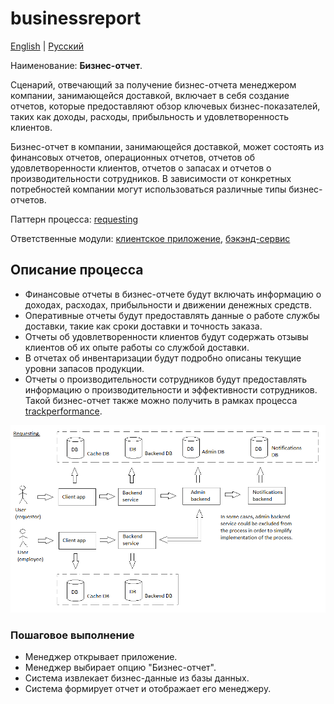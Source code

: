 # businessreport

[English](businessreport.md) | [Русский](businessreport.ru.md)

Наименование: **Бизнес-отчет**.

Сценарий, отвечающий за получение бизнес-отчета менеджером компании, занимающейся доставкой, включает в себя создание отчетов, которые предоставляют обзор ключевых бизнес-показателей, таких как доходы, расходы, прибыльность и удовлетворенность клиентов.

Бизнес-отчет в компании, занимающейся доставкой, может состоять из финансовых отчетов, операционных отчетов, отчетов об удовлетворенности клиентов, отчетов о запасах и отчетов о производительности сотрудников. 
В зависимости от конкретных потребностей компании могут использоваться различные типы бизнес-отчетов.

Паттерн процесса: [requesting](../../processpatterns/requesting.ru.md)

Ответственные модули: [клиентское приложение](../../frontend/managerclient.md), [бэкэнд-сервис](../../backend/managerbackend.md)

## Описание процесса

- Финансовые отчеты в бизнес-отчете будут включать информацию о доходах, расходах, прибыльности и движении денежных средств.
- Оперативные отчеты будут предоставлять данные о работе службы доставки, такие как сроки доставки и точность заказа.
- Отчеты об удовлетворенности клиентов будут содержать отзывы клиентов об их опыте работы со службой доставки.
- В отчетах об инвентаризации будут подробно описаны текущие уровни запасов продукции.
- Отчеты о производительности сотрудников будут предоставлять информацию о производительности и эффективности сотрудников. Такой бизнес-отчет также можно получить в рамках процесса [trackperformance](trackperformance.ru.md).

![requesting_overall](../../img/processpatterns/requesting_overall.png)

### Пошаговое выполнение

- Менеджер открывает приложение.
- Менеджер выбирает опцию "Бизнес-отчет".
- Система извлекает бизнес-данные из базы данных.
- Система формирует отчет и отображает его менеджеру.

